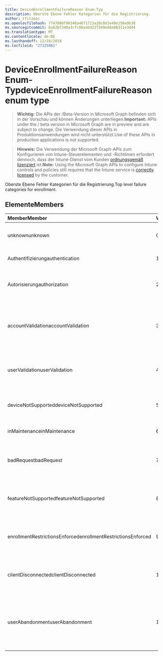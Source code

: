 ```yaml
---
title: DeviceEnrollmentFailureReason Enum-Typ
description: Oberste Ebene Fehler Kategorien für die Registrierung.
author: tfitzmac
ms.openlocfilehash: 7747008f00348a4671713a28c0d1e48e156e9b38
ms.sourcegitcommit: 6a82bf240a3cfc0baabd227349e08a08311e3d44
ms.translationtype: MT
ms.contentlocale: de-DE
ms.lasthandoff: 12/18/2018
ms.locfileid: "27325081"
---
```

# <a name="deviceenrollmentfailurereason-enum-type"></a><span data-ttu-id="a74f3-103">DeviceEnrollmentFailureReason Enum-Typ</span><span class="sxs-lookup"><span data-stu-id="a74f3-103">deviceEnrollmentFailureReason enum type</span></span>

> <span data-ttu-id="a74f3-104">**Wichtig:** Die APIs der /Beta-Version in Microsoft Graph befinden sich in der Vorschau und können Änderungen unterliegen.</span><span class="sxs-lookup"><span data-stu-id="a74f3-104">**Important:** APIs under the / beta version in Microsoft Graph are in preview and are subject to change.</span></span> <span data-ttu-id="a74f3-105">Die Verwendung dieser APIs in Produktionsanwendungen wird nicht unterstützt.</span><span class="sxs-lookup"><span data-stu-id="a74f3-105">Use of these APIs in production applications is not supported.</span></span>

> <span data-ttu-id="a74f3-106">**Hinweis:** Die Verwendung der Microsoft Graph-APIs zum Konfigurieren von Intune-Steuerelementen und -Richtlinien erfordert dennoch, dass der Intune-Dienst vom Kunden [ordnungsgemäß lizenziert](https://go.microsoft.com/fwlink/?linkid=839381) ist.</span><span class="sxs-lookup"><span data-stu-id="a74f3-106">**Note:** Using the Microsoft Graph APIs to configure Intune controls and policies still requires that the Intune service is [correctly licensed](https://go.microsoft.com/fwlink/?linkid=839381) by the customer.</span></span>

<span data-ttu-id="a74f3-107">Oberste Ebene Fehler Kategorien für die Registrierung.</span><span class="sxs-lookup"><span data-stu-id="a74f3-107">Top level failure categories for enrollment.</span></span>
## <a name="members"></a><span data-ttu-id="a74f3-108">Elemente</span><span class="sxs-lookup"><span data-stu-id="a74f3-108">Members</span></span>
|<span data-ttu-id="a74f3-109">Member</span><span class="sxs-lookup"><span data-stu-id="a74f3-109">Member</span></span>|<span data-ttu-id="a74f3-110">Wert</span><span class="sxs-lookup"><span data-stu-id="a74f3-110">Value</span></span>|<span data-ttu-id="a74f3-111">Beschreibung</span><span class="sxs-lookup"><span data-stu-id="a74f3-111">Description</span></span>|
|:---|:---|:---|
|<span data-ttu-id="a74f3-112">unknown</span><span class="sxs-lookup"><span data-stu-id="a74f3-112">unknown</span></span>|<span data-ttu-id="a74f3-113">0</span><span class="sxs-lookup"><span data-stu-id="a74f3-113">0</span></span>|<span data-ttu-id="a74f3-114">Der Standardwert, Fehlerursache ist unbekannt.</span><span class="sxs-lookup"><span data-stu-id="a74f3-114">Default value, failure reason is unknown.</span></span>|
|<span data-ttu-id="a74f3-115">Authentifizierung</span><span class="sxs-lookup"><span data-stu-id="a74f3-115">authentication</span></span>|<span data-ttu-id="a74f3-116">1</span><span class="sxs-lookup"><span data-stu-id="a74f3-116">1</span></span>|<span data-ttu-id="a74f3-117">Fehler bei der Authentifizierung</span><span class="sxs-lookup"><span data-stu-id="a74f3-117">Authentication failed</span></span>|
|<span data-ttu-id="a74f3-118">Autorisierung</span><span class="sxs-lookup"><span data-stu-id="a74f3-118">authorization</span></span>|<span data-ttu-id="a74f3-119">2</span><span class="sxs-lookup"><span data-stu-id="a74f3-119">2</span></span>|<span data-ttu-id="a74f3-120">Anruf wurde authentifiziert, jedoch nicht autorisiert, registrieren.</span><span class="sxs-lookup"><span data-stu-id="a74f3-120">Call was authenticated, but not authorized to enroll.</span></span>|
|<span data-ttu-id="a74f3-121">accountValidation</span><span class="sxs-lookup"><span data-stu-id="a74f3-121">accountValidation</span></span>|<span data-ttu-id="a74f3-122">3</span><span class="sxs-lookup"><span data-stu-id="a74f3-122">3</span></span>|<span data-ttu-id="a74f3-123">Fehler beim Überprüfen von des Kontos für die Registrierung.</span><span class="sxs-lookup"><span data-stu-id="a74f3-123">Failed to validate the account for enrollment.</span></span> <span data-ttu-id="a74f3-124">(Konto blockiert, Registrierung nicht aktiviert)</span><span class="sxs-lookup"><span data-stu-id="a74f3-124">(Account blocked, enrollment not enabled)</span></span>|
|<span data-ttu-id="a74f3-125">userValidation</span><span class="sxs-lookup"><span data-stu-id="a74f3-125">userValidation</span></span>|<span data-ttu-id="a74f3-126">4</span><span class="sxs-lookup"><span data-stu-id="a74f3-126">4</span></span>|<span data-ttu-id="a74f3-127">Benutzer konnte nicht überprüft werden.</span><span class="sxs-lookup"><span data-stu-id="a74f3-127">User could not be validated.</span></span> <span data-ttu-id="a74f3-128">(Benutzer ist nicht vorhanden, fehlende Lizenz)</span><span class="sxs-lookup"><span data-stu-id="a74f3-128">(User does not exist, missing license)</span></span>|
|<span data-ttu-id="a74f3-129">deviceNotSupported</span><span class="sxs-lookup"><span data-stu-id="a74f3-129">deviceNotSupported</span></span>|<span data-ttu-id="a74f3-130">5</span><span class="sxs-lookup"><span data-stu-id="a74f3-130">5</span></span>|<span data-ttu-id="a74f3-131">Gerät ist nicht für die Verwaltung von mobilen Geräten unterstützt.</span><span class="sxs-lookup"><span data-stu-id="a74f3-131">Device is not supported for mobile device management.</span></span>|
|<span data-ttu-id="a74f3-132">inMaintenance</span><span class="sxs-lookup"><span data-stu-id="a74f3-132">inMaintenance</span></span>|<span data-ttu-id="a74f3-133">6</span><span class="sxs-lookup"><span data-stu-id="a74f3-133">6</span></span>|<span data-ttu-id="a74f3-134">Konto ist in der Wartung.</span><span class="sxs-lookup"><span data-stu-id="a74f3-134">Account is in maintenance.</span></span>|
|<span data-ttu-id="a74f3-135">badRequest</span><span class="sxs-lookup"><span data-stu-id="a74f3-135">badRequest</span></span>|<span data-ttu-id="a74f3-136">7</span><span class="sxs-lookup"><span data-stu-id="a74f3-136">7</span></span>|<span data-ttu-id="a74f3-137">Client gesendet eine Anforderung, die nicht vom Dienst verstanden/unterstützt wird.</span><span class="sxs-lookup"><span data-stu-id="a74f3-137">Client sent a request that is not understood/supported by the service.</span></span>|
|<span data-ttu-id="a74f3-138">featureNotSupported</span><span class="sxs-lookup"><span data-stu-id="a74f3-138">featureNotSupported</span></span>|<span data-ttu-id="a74f3-139">8</span><span class="sxs-lookup"><span data-stu-id="a74f3-139">8</span></span>|<span data-ttu-id="a74f3-140">Features, die durch diese Registrierung verwendet werden für dieses Konto nicht unterstützt.</span><span class="sxs-lookup"><span data-stu-id="a74f3-140">Feature(s) used by this enrollment are not supported for this account.</span></span>|
|<span data-ttu-id="a74f3-141">enrollmentRestrictionsEnforced</span><span class="sxs-lookup"><span data-stu-id="a74f3-141">enrollmentRestrictionsEnforced</span></span>|<span data-ttu-id="a74f3-142">9</span><span class="sxs-lookup"><span data-stu-id="a74f3-142">9</span></span>|<span data-ttu-id="a74f3-143">Registrierung Einschränkungen durch den Administrator konfiguriert blockiert diese Registrierung.</span><span class="sxs-lookup"><span data-stu-id="a74f3-143">Enrollment restrictions configured by admin blocked this enrollment.</span></span>|
|<span data-ttu-id="a74f3-144">clientDisconnected</span><span class="sxs-lookup"><span data-stu-id="a74f3-144">clientDisconnected</span></span>|<span data-ttu-id="a74f3-145">10</span><span class="sxs-lookup"><span data-stu-id="a74f3-145">10</span></span>|<span data-ttu-id="a74f3-146">Client ein Timeout aufgetreten, oder die Registrierung mithilfe des Endbenutzers abgebrochen wurde.</span><span class="sxs-lookup"><span data-stu-id="a74f3-146">Client timed out or enrollment was aborted by enduser.</span></span>|
|<span data-ttu-id="a74f3-147">userAbandonment</span><span class="sxs-lookup"><span data-stu-id="a74f3-147">userAbandonment</span></span>|<span data-ttu-id="a74f3-148">11</span><span class="sxs-lookup"><span data-stu-id="a74f3-148">11</span></span>|<span data-ttu-id="a74f3-149">Registrierung wurde abgebrochen, mithilfe des Endbenutzers.</span><span class="sxs-lookup"><span data-stu-id="a74f3-149">Enrollment was abandoned by enduser.</span></span> <span data-ttu-id="a74f3-150">(Des Endbenutzers Onboarding gestartet, aber nicht in kurzer Zeit abgeschlossen)</span><span class="sxs-lookup"><span data-stu-id="a74f3-150">(Enduser started onboarding but failed to complete it in timely manner)</span></span>|






